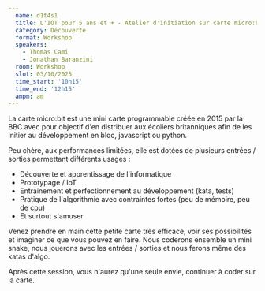 ```yaml
---
  name: d1t4s1
  title: L'IOT pour 5 ans et + - Atelier d'initiation sur carte micro:bit
  category: Découverte
  format: Workshop
  speakers: 
    - Thomas Cami
    - Jonathan Baranzini
  room: Workshop
  slot: 03/10/2025
  time_start: '10h15'
  time_end: '12h15'
  ampm: am
---
```

La carte micro:bit est une mini carte programmable créée en 2015 par la BBC avec pour objectif d'en distribuer aux écoliers britanniques afin de les initier au développement en bloc, javascript ou python.

Peu chère, aux performances limitées, elle est dotées de plusieurs entrées / sorties permettant différents usages :
- Découverte et apprentissage de l'informatique
- Prototypage / IoT
- Entrainement et perfectionnement au développement (kata, tests)
- Pratique de l'algorithmie avec contraintes fortes (peu de mémoire, peu de cpu)
- Et surtout s'amuser

Venez prendre en main cette petite carte très efficace, voir ses possibilités et imaginer ce que vous pouvez en faire.
Nous coderons ensemble un mini snake, nous jouerons avec les entrées / sorties et nous ferons même des katas d'algo.

Après cette session, vous n'aurez qu'une seule envie, continuer à coder sur la carte.
